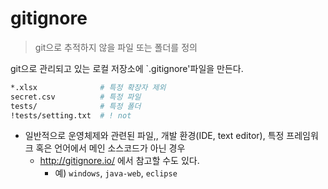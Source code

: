 # gitignore

> git으로 추적하지 않을 파일 또는 폴더를 정의

git으로 관리되고 있는 로컬 저장소에 `.gitignore'파일을 만든다.

```bash
*.xlsx				# 특정 확장자 제외
secret.csv			# 특정 파일
tests/				# 특정 폴더
!tests/setting.txt	# ! not
```

- 일반적으로 운영체제와 관련된 파일,, 개발 환경(IDE, text editor), 특정 프레임워크 혹은 언어에서 메인 소스코드가 아닌 경우
  - http://gitignore.io/ 에서 참고할 수도 있다.
    - 예) `windows`, `java-web`, `eclipse`



